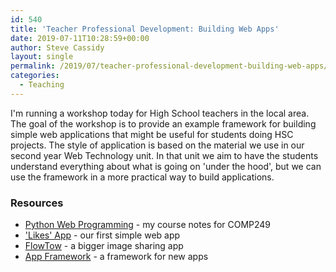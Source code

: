```yaml
---
id: 540
title: 'Teacher Professional Development: Building Web Apps'
date: 2019-07-11T10:28:59+00:00
author: Steve Cassidy
layout: single
permalink: /2019/07/teacher-professional-development-building-web-apps/
categories:
  - Teaching
---
```

I'm running a workshop today for High School teachers in the local area. The goal of the workshop is to provide an example framework for building simple web applications that might be useful for students doing HSC projects. The style of application is based on the material we use in our second year Web Technology unit. In that unit we aim to have the students understand everything about what is going on 'under the hood', but we can use the framework in a more practical way to build applications.

### Resources

  * [Python Web Programming](http://pwp.stevecassidy.net/) - my course notes for COMP249
  * ['Likes' App](https://github.com/stevecassidy/mq-bottle-likes) - our first simple web app
  * [FlowTow](https://github.com/stevecassidy/mq-flowtow) - a bigger image sharing app
  * [App Framework](https://github.com/stevecassidy/mq-app-framework) - a framework for new apps
